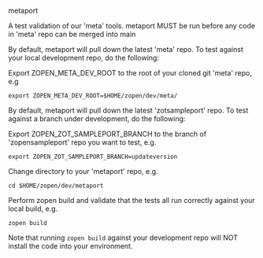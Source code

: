 metaport

A test validation of our 'meta' tools. 
metaport MUST be run before any code in 'meta' repo can be merged into main

By default, metaport will pull down the latest 'meta' repo.
To test against your local development repo, do the following:

Export ZOPEN_META_DEV_ROOT to the root of your cloned git 'meta' repo, e.g
```
export ZOPEN_META_DEV_ROOT=$HOME/zopen/dev/meta/
```

By default, metaport will pull down the latest 'zotsampleport' repo.
To test against a branch under development, do the following:

Export ZOPEN_ZOT_SAMPLEPORT_BRANCH to the branch of 'zopensampleport' repo you want to test, e.g.
```
export ZOPEN_ZOT_SAMPLEPORT_BRANCH=updateversion
```

Change directory to your 'metaport' repo, e.g.
```
cd $HOME/zopen/dev/metaport
```

Perform zopen build and validate that the tests all run correctly against your local build, e.g.
```
zopen build
```

Note that running `zopen build` against your development repo will NOT install the code into your
environment.

